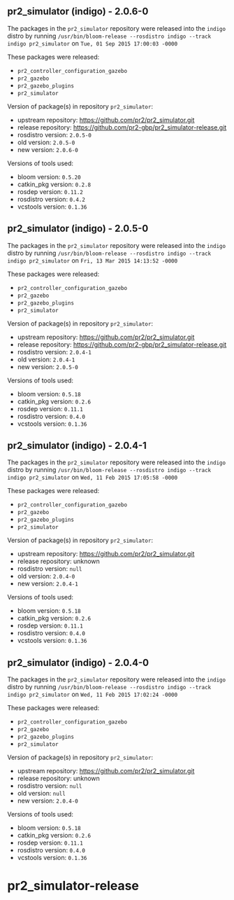 ## pr2_simulator (indigo) - 2.0.6-0

The packages in the `pr2_simulator` repository were released into the `indigo` distro by running `/usr/bin/bloom-release --rosdistro indigo --track indigo pr2_simulator` on `Tue, 01 Sep 2015 17:00:03 -0000`

These packages were released:
- `pr2_controller_configuration_gazebo`
- `pr2_gazebo`
- `pr2_gazebo_plugins`
- `pr2_simulator`

Version of package(s) in repository `pr2_simulator`:
- upstream repository: https://github.com/pr2/pr2_simulator.git
- release repository: https://github.com/pr2-gbp/pr2_simulator-release.git
- rosdistro version: `2.0.5-0`
- old version: `2.0.5-0`
- new version: `2.0.6-0`

Versions of tools used:
- bloom version: `0.5.20`
- catkin_pkg version: `0.2.8`
- rosdep version: `0.11.2`
- rosdistro version: `0.4.2`
- vcstools version: `0.1.36`


## pr2_simulator (indigo) - 2.0.5-0

The packages in the `pr2_simulator` repository were released into the `indigo` distro by running `/usr/bin/bloom-release --rosdistro indigo --track indigo pr2_simulator` on `Fri, 13 Mar 2015 14:13:52 -0000`

These packages were released:
- `pr2_controller_configuration_gazebo`
- `pr2_gazebo`
- `pr2_gazebo_plugins`
- `pr2_simulator`

Version of package(s) in repository `pr2_simulator`:
- upstream repository: https://github.com/pr2/pr2_simulator.git
- release repository: https://github.com/pr2-gbp/pr2_simulator-release.git
- rosdistro version: `2.0.4-1`
- old version: `2.0.4-1`
- new version: `2.0.5-0`

Versions of tools used:
- bloom version: `0.5.18`
- catkin_pkg version: `0.2.6`
- rosdep version: `0.11.1`
- rosdistro version: `0.4.0`
- vcstools version: `0.1.36`


## pr2_simulator (indigo) - 2.0.4-1

The packages in the `pr2_simulator` repository were released into the `indigo` distro by running `/usr/bin/bloom-release --rosdistro indigo --track indigo pr2_simulator` on `Wed, 11 Feb 2015 17:05:58 -0000`

These packages were released:
- `pr2_controller_configuration_gazebo`
- `pr2_gazebo`
- `pr2_gazebo_plugins`
- `pr2_simulator`

Version of package(s) in repository `pr2_simulator`:
- upstream repository: https://github.com/pr2/pr2_simulator.git
- release repository: unknown
- rosdistro version: `null`
- old version: `2.0.4-0`
- new version: `2.0.4-1`

Versions of tools used:
- bloom version: `0.5.18`
- catkin_pkg version: `0.2.6`
- rosdep version: `0.11.1`
- rosdistro version: `0.4.0`
- vcstools version: `0.1.36`


## pr2_simulator (indigo) - 2.0.4-0

The packages in the `pr2_simulator` repository were released into the `indigo` distro by running `/usr/bin/bloom-release --rosdistro indigo --track indigo pr2_simulator` on `Wed, 11 Feb 2015 17:02:24 -0000`

These packages were released:
- `pr2_controller_configuration_gazebo`
- `pr2_gazebo`
- `pr2_gazebo_plugins`
- `pr2_simulator`

Version of package(s) in repository `pr2_simulator`:
- upstream repository: https://github.com/pr2/pr2_simulator.git
- release repository: unknown
- rosdistro version: `null`
- old version: `null`
- new version: `2.0.4-0`

Versions of tools used:
- bloom version: `0.5.18`
- catkin_pkg version: `0.2.6`
- rosdep version: `0.11.1`
- rosdistro version: `0.4.0`
- vcstools version: `0.1.36`


# pr2_simulator-release
